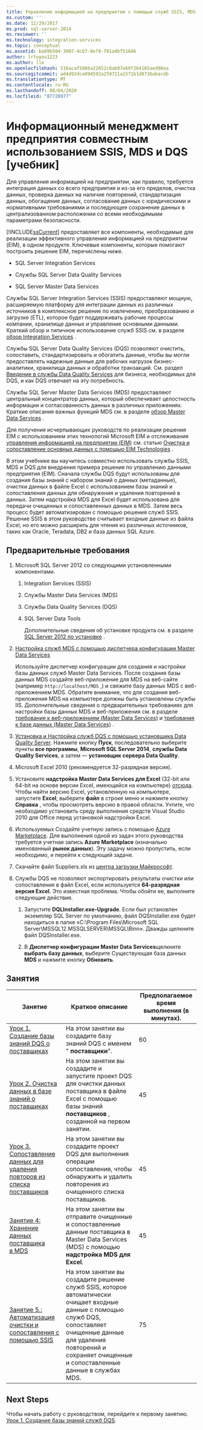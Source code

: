 ```yaml
---
title: Управление информацией на предприятии с помощью служб SSIS, MDS и DQS [Учебник] | Документация Майкрософт
ms.custom: ''
ms.date: 12/29/2017
ms.prod: sql-server-2014
ms.reviewer: ''
ms.technology: integration-services
ms.topic: conceptual
ms.assetid: ba09b504-3007-4cb7-8ef8-f01adbf51646
author: lrtoyou1223
ms.author: lle
ms.openlocfilehash: 516acaf5886a22652c8ab07e60f264185aed98ea
ms.sourcegitcommit: ad4d92dce894592a259721a1571b1d8736abacdb
ms.translationtype: MT
ms.contentlocale: ru-RU
ms.lasthandoff: 08/04/2020
ms.locfileid: "87728977"
---
```

# <a name="enterprise-information-management-using-ssis-mds-and-dqs-together-tutorial"></a>Информационный менеджмент предприятия совместным использованием SSIS, MDS и DQS [учебник]
  Для управления информацией на предприятии, как правило, требуется интеграция данных со всего предприятия и из-за его пределов, очистка данных, проверка данных на наличие повторений, стандартизация данных, обогащение данных, согласование данных с юридическими и нормативными требованиями и последующее сохранение данных в централизованном расположении со всеми необходимыми параметрами безопасности.  
  
 [!INCLUDE[ssCurrent](../includes/sscurrent-md.md)] предоставляет все компоненты, необходимые для реализации эффективного управления информацией на предприятии (EIM), в одном продукте. Ключевые компоненты, которые помогают построить решение EIM, перечислены ниже.  
  
-   SQL Server Integration Services  
  
-   Службы SQL Server Data Quality Services  
  
-   SQL Server Master Data Services  
  
 Службы SQL Server Integration Services (SSIS) предоставляют мощную, расширяемую платформу для интеграции данных из различных источников в комплексное решение по извлечению, преобразованию и загрузке (ETL), которое будет поддерживать рабочие процессы компании, хранилище данных и управление основными данными. Краткий обзор и типичное использование служб SSIS см. в разделе [обзор Integration Services](https://msdn.microsoft.com/library/ms141263\(SQL.105\).aspx) .  
  
 Службы SQL Server Data Quality Services (DQS) позволяют очистить, сопоставить, стандартизировать и обогатить данные, чтобы вы могли предоставлять надежные данные для рабочих нагрузок бизнес-аналитики, хранилища данных и обработки транзакций. См. раздел [Введение в службы Data Quality Services](https://msdn.microsoft.com/library/ff877917.aspx) для бизнеса, необходимых для DQS, и как DQS отвечает на эту потребность.  
  
 Службы SQL Server Master Data Services (MDS) предоставляют центральный концентратор данных, который обеспечивает целостность информации и согласованность данных в различных приложениях. Краткие описания важных функций MDS см. в разделе [обзор Master Data Services](../master-data-services/master-data-services-overview-mds.md) .  
  
 Для получения исчерпывающих руководств по реализации решения EIM с использованием этих технологий Microsoft EIM и отслеживания [управления информацией на предприятии (EIM)](https://go.microsoft.com/fwlink/?LinkId=258672) см. статью [Очистка и сопоставление основных данных с помощью EIM Technologies](https://msdn.microsoft.com/library/hh403491.aspx) .  
  
 В этом учебнике вы научитесь совместно использовать службы SSIS, MDS и DQS для внедрения примера решения по управлению данными предприятия (EIM). Сначала службы DQS будут использованы для создания базы знаний с набором знаний о данных (метаданные), очистки данных в файле Excel с использованием базы знаний и сопоставления данных для обнаружения и удаления повторений в данных. Затем надстройка MDS для Excel будет использована для передачи очищенных и сопоставленных данных в MDS. Затем весь процесс будет автоматизирован с помощью решения служб SSIS. Решение SSIS в этом руководстве считывает входные данные из файла Excel, но его можно расширить для чтения из различных источников, таких как Oracle, Teradata, DB2 и база данных SQL Azure.  
  
## <a name="prerequisites"></a>Предварительные требования  
  
1.  Microsoft SQL Server 2012 со следующими установленными компонентами.  
  
    1.  Integration Services (SSIS)  
  
    2.  Службы Master Data Services (MDS)  
  
    3.  Службы Data Quality Services (DQS)  
  
    4.  SQL Server Data Tools  
  
         Дополнительные сведения об установке продукта см. в разделе [SQL Server 2012 по установке](../database-engine/install-windows/installation-for-sql-server.md) .  
  
2.  [Настройка служб MDS с помощью диспетчера конфигурации Master Data Services](https://msdn.microsoft.com/library/ee633884.aspx)  
  
     Используйте диспетчер конфигурации для создания и настройки базы данных служб Master Data Services. После создания базы данных MDS создайте веб-приложение для MDS на веб-сайте (например `http://localhost/MDS` ,) и свяжите базу данных MDS с веб-приложением MDS. Обратите внимание, что для создания веб-приложения MDS на компьютере должны быть установлены службы IIS. Дополнительные сведения о предварительных требованиях для настройки базы данных MDS и веб-приложения см. в разделе [требования к веб-приложениям (Master Data Services)](https://msdn.microsoft.com/library/ee633744.aspx) и [требования к базе данных (Master Data Services)](https://msdn.microsoft.com/library/ee633767.aspx) .  
  
3.  [Установка и Настройка служб DQS с помощью установщика Data Quality Server](https://msdn.microsoft.com/library/hh231682.aspx). Нажмите кнопку **Пуск**, последовательно выберите пункты **все программы**, **Microsoft SQL Server 2014**, **службы Data Quality Services**, а затем — **установщик сервера Data Quality**.  
  
4.  Microsoft Excel 2010 (рекомендуется 32-разрядная версия).  
  
5.  Установите **надстройка Master Data Services для Excel** (32-bit или 64-bit на основе версии Excel, имеющейся на компьютере) [отсюда](https://www.microsoft.com/download/details.aspx?id=29064). Чтобы найти версию Excel, установленную на компьютере, запустите **Excel**, выберите **файл** в строке меню и нажмите кнопку **Справка** , чтобы просмотреть версию в правой области. Учтите, что необходимо установить среду выполнения средств Visual Studio 2010 для Office перед установкой надстройки Excel.  
  
6.  Используемых Создайте учетную запись с помощью [Azure Marketplace](https://azuremarketplace.microsoft.com/marketplace/). Для выполнения одной из задач этого руководства требуется учетная запись **Azure Marketplace** (изначально именованный **рынок данных**). Эту задачу можно пропустить, если необходимо, и перейти к следующей задаче.  
  
7.  Скачайте файл Suppliers.xls из [центра загрузки Майкрософт](https://www.microsoft.com/download/details.aspx?id=50426).  
  
8.  Службы DQS не позволяют экспортировать результаты очистки или сопоставления в файл Excel, если используется **64-разрядная версия Excel**. Это известная проблема. Чтобы обойти ее, выполните следующие действия.  
  
    1.  Запустите **DQLInstaller.exe-Upgrade**. Если был установлен экземпляр SQL Server по умолчанию, файл DQSInstaller.exe будет находиться в папке «C:\Program Files\Microsoft SQL Server\MSSQL12.MSSQLSERVER\MSSQL\Binn». Дважды щелкните файл DQSInstaller.exe.  
  
    2.  В **Диспетчер конфигурации Master Data Services**щелкните **выбрать базу данных**, выберите Существующая база данных **MDS** и нажмите кнопку **Обновить**.  
  
## <a name="lessons"></a>Занятия  
  
|Занятие|Краткое описание|Предполагаемое время выполнения (в минутах).|  
|------------|-----------------------|------------------------------------------------|  
|[Урок 1. Создание базы знаний DQS о поставщиках](../../2014/tutorials/lesson-1-creating-the-suppliers-dqs-knowledge-base.md)|На этом занятии вы создадите базу знаний DQS с именем " **поставщики**".|60|  
|[Урок 2. Очистка данных в базе знаний о поставщиках](../../2014/tutorials/lesson-2-cleansing-supplier-data-using-the-suppliers-knowledge-base.md)|На этом занятии вы создадите и запустите проект DQS для очистки данных поставщика в файле Excel с помощью базы знаний **поставщиков** , созданной на первом занятии.|45|  
|[Урок 3. Сопоставление данных для удаления повторов из списка поставщиков](../../2014/tutorials/lesson-3-matching-data-to-remove-duplicates-from-supplier-list.md)|На этом занятии вы создадите проект DQS для выполнения операции сопоставления, чтобы обнаружить и удалить повторения из очищенного списка поставщиков.|45|  
|[Занятие 4: Хранение данных поставщика в MDS](../../2014/tutorials/lesson-4-storing-supplier-data-in-mds.md)|На этом занятии вы отправите очищенные и сопоставленные данные поставщика в Master Data Services (MDS) с помощью **надстройка MDS для Excel**.|45|  
|[Занятие 5.: Автоматизация очистки и сопоставления с помощью SSIS](../../2014/tutorials/lesson-5-automating-the-cleansing-and-matching-using-ssis.md)|На этом занятии вы создадите решение служб SSIS, которое автоматически очищает входные данные с помощью служб DQS, сопоставляет очищенные данные для удаления повторений и сохраняет очищенные и сопоставленные данные в службах MDS.|75|  
  
## <a name="next-steps"></a>Next Steps  
 Чтобы начать работу с руководством, перейдите к первому занятию. [Урок 1. Создание базы знаний служб DQS](../../2014/tutorials/lesson-1-creating-the-suppliers-dqs-knowledge-base.md).  
  
  
